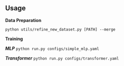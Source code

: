 ## Usage

**Data Preparation**

```python utils/refine_new_dataset.py [PATH] --merge```

**Training**

***MLP***
```python run.py configs/simple_mlp.yaml```

***Transformer***
```python run.py configs/transformer.yaml```